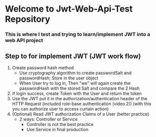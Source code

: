 # Welcome to Jwt-Web-Api-Test Repository
### This is where I test and trying to learn/implement JWT into a web API project

## Step to for implement JWT (JWT work flow)
1. Create password hash method
    - Use cryptography algorithm to create passwordSalt and passwordHash; Store in the user object
    - When User try to log in, Then "we" will again create the passwordHash with the stored Salt and compare the 2 Hash
2. If login success, create Token with the User and return the token
3. Use the JWT put it in the authorization/authentication header of the HTTP Request
        (included role-base authentication (video 2)) (with this you can authorize user to access curtain action)
4. (Optional) Read JWT authorization Claims of a User (better practice)
    - 2 ways: Controller or Service
        * Controller is not the best practice
        * Use Service in final production